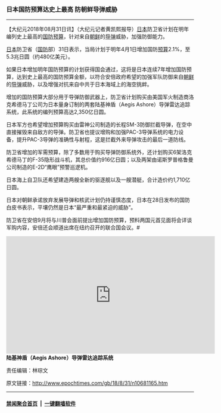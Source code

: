 ### 日本国防预算达史上最高 防朝鲜导弹威胁
------------------------

<p>【大纪元2018年08月31日讯】（大纪元记者黄凯熙报导）<a href="http://www.epochtimes.com/gb/tag/%E6%97%A5%E6%9C%AC.html">日本</a>防卫省计划在明年编列史上最高的<a href="http://www.epochtimes.com/gb/tag/%E5%9B%BD%E9%98%B2.html">国防</a><a href="http://www.epochtimes.com/gb/tag/%E9%A2%84%E7%AE%97.html">预算</a>，针对来自<a href="http://www.epochtimes.com/gb/tag/%E6%9C%9D%E9%B2%9C.html">朝鲜</a>的<a href="http://www.epochtimes.com/gb/tag/%E5%AF%BC%E5%BC%B9.html">导弹</a>威胁，加强防御能力。</p>
<p><a href="http://www.epochtimes.com/gb/tag/%E6%97%A5%E6%9C%AC.html">日本</a>防卫省（<a href="http://www.epochtimes.com/gb/tag/%E5%9B%BD%E9%98%B2.html">国防</a>部）31日表示，当局计划于明年4月1日增加国防<a href="http://www.epochtimes.com/gb/tag/%E9%A2%84%E7%AE%97.html">预算</a>2.1%，至5.3兆日圆（约480亿美元）。</p>
<p>如果日本增加明年国防预算的计划获得国会通过，这将是日本连续7年增加国防预算，达到史上最高的国防预算金额，以符合安倍政府希望的加强军队防御来自<a href="http://www.epochtimes.com/gb/tag/%E6%9C%9D%E9%B2%9C.html">朝鲜</a>的<a href="http://www.epochtimes.com/gb/tag/%E5%AF%BC%E5%BC%B9.html">导弹</a>威胁，以及增强对抗来自中共于日本海域上的海空挑衅。</p>
<p>增加的国防预算大部分用于导弹防御武器上，防卫省计划购买由美国军火制造商洛克希德马丁公司为日本量身订制的两套陆基神盾（Aegis Ashore）导弹雷达追踪系统，此系统的编列预算高达2,350亿日圆。</p>
<p>日本军方也希望增加预算购买由雷神公司制造的长程SM-3防御拦截导弹，在空中直接摧毁来自敌方的导弹。防卫省也提议增购和加强PAC-3导弹系统的电力设备，提升PAC-3导弹的准确性与射程，这是拦截外来导弹攻击的最后一道防线。</p>
<p>防卫省增加的军需预算，除了多数用于购买导弹防御系统外，还计划购买6架洛克希德马丁的F-35隐形战斗机，其总价值约916亿日圆；以及两架由诺斯罗普格鲁曼公司制造的E-2D“鹰眼”预警巡逻机。</p>
<p>日本海上自卫队还希望建造两艘全新的驱逐舰以及一艘潜艇，合计造价约1,710亿日圆。</p>
<p>日本对朝鲜承诺放弃发展导弹和核武计划仍持谨慎态度，日本在28日发布的国防白皮书表示，平壤仍然是日本“最严重和最紧迫的威胁”。</p>
<p>防卫省在安倍9月将与川普会面前提出增加国防预算，预料两国元首见面将会详谈军购内容，安倍还会顺道出席在纽约召开的联合国会议。#</p>
<p><iframe src="https://www.youtube.com/embed/UCt6fq7cvSY" width="560" height="315" frameborder="0" allowfullscreen="allowfullscreen"></iframe><br />
<strong>陆基神盾（Aegis Ashore）导弹雷达追踪系统</strong></p>
<p>责任编辑：林琮文</p>

原文链接：http://www.epochtimes.com/gb/18/8/31/n10681165.htm


------------------------
#### [禁闻聚合首页](https://github.com/gfw-breaker/banned-news/blob/master/README.md) &nbsp;|&nbsp;  [一键翻墙软件](https://github.com/gfw-breaker/nogfw/blob/master/README.md)